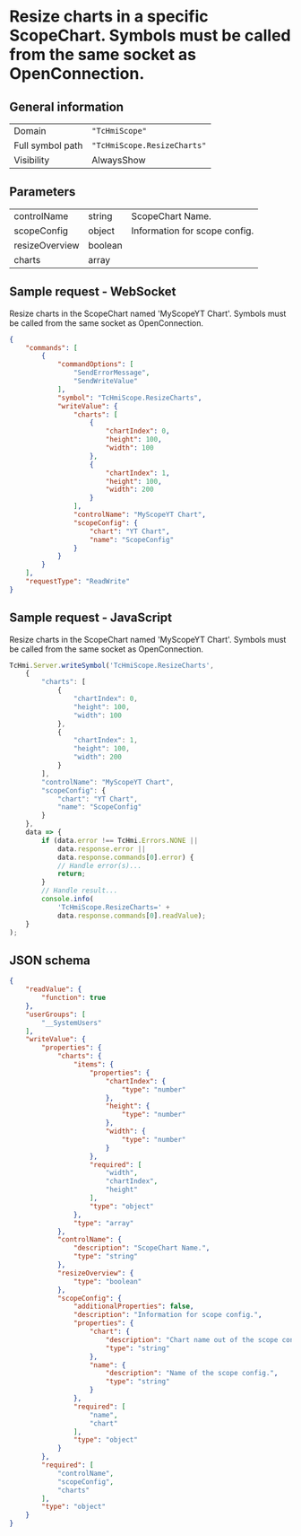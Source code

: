 # Resize charts in a specific ScopeChart. Symbols must be called from the same socket as OpenConnection.

## General information

|  |  |
| - | - |
| Domain | `"TcHmiScope"` |
| Full symbol path | `"TcHmiScope.ResizeCharts"` |
| Visibility | AlwaysShow |

## Parameters

|  |  |  |
| - | - | - |
| controlName | string | ScopeChart Name. |
| scopeConfig | object | Information for scope config. |
| resizeOverview | boolean |  |
| charts | array |  |

## Sample request - WebSocket

Resize charts in the ScopeChart named 'MyScopeYT Chart'. Symbols must be called from the same socket as OpenConnection.
```json
{
    "commands": [
        {
            "commandOptions": [
                "SendErrorMessage",
                "SendWriteValue"
            ],
            "symbol": "TcHmiScope.ResizeCharts",
            "writeValue": {
                "charts": [
                    {
                        "chartIndex": 0,
                        "height": 100,
                        "width": 100
                    },
                    {
                        "chartIndex": 1,
                        "height": 100,
                        "width": 200
                    }
                ],
                "controlName": "MyScopeYT Chart",
                "scopeConfig": {
                    "chart": "YT Chart",
                    "name": "ScopeConfig"
                }
            }
        }
    ],
    "requestType": "ReadWrite"
}
```

## Sample request - JavaScript

Resize charts in the ScopeChart named 'MyScopeYT Chart'. Symbols must be called from the same socket as OpenConnection.
```javascript
TcHmi.Server.writeSymbol('TcHmiScope.ResizeCharts',
    {
        "charts": [
            {
                "chartIndex": 0,
                "height": 100,
                "width": 100
            },
            {
                "chartIndex": 1,
                "height": 100,
                "width": 200
            }
        ],
        "controlName": "MyScopeYT Chart",
        "scopeConfig": {
            "chart": "YT Chart",
            "name": "ScopeConfig"
        }
    },
    data => {
        if (data.error !== TcHmi.Errors.NONE ||
            data.response.error ||
            data.response.commands[0].error) {
            // Handle error(s)...
            return;
        }
        // Handle result...
        console.info(
            'TcHmiScope.ResizeCharts=' +
            data.response.commands[0].readValue);
    }
);
```

## JSON schema

```json
{
    "readValue": {
        "function": true
    },
    "userGroups": [
        "__SystemUsers"
    ],
    "writeValue": {
        "properties": {
            "charts": {
                "items": {
                    "properties": {
                        "chartIndex": {
                            "type": "number"
                        },
                        "height": {
                            "type": "number"
                        },
                        "width": {
                            "type": "number"
                        }
                    },
                    "required": [
                        "width",
                        "chartIndex",
                        "height"
                    ],
                    "type": "object"
                },
                "type": "array"
            },
            "controlName": {
                "description": "ScopeChart Name.",
                "type": "string"
            },
            "resizeOverview": {
                "type": "boolean"
            },
            "scopeConfig": {
                "additionalProperties": false,
                "description": "Information for scope config.",
                "properties": {
                    "chart": {
                        "description": "Chart name out of the scope config.",
                        "type": "string"
                    },
                    "name": {
                        "description": "Name of the scope config.",
                        "type": "string"
                    }
                },
                "required": [
                    "name",
                    "chart"
                ],
                "type": "object"
            }
        },
        "required": [
            "controlName",
            "scopeConfig",
            "charts"
        ],
        "type": "object"
    }
}
```
